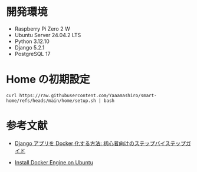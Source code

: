 # 開発環境

- Raspberry Pi Zero 2 W
- Ubuntu Server 24.04.2 LTS
- Python 3.12.10
- Django 5.2.1
- PostgreSQL 17

# Home の初期設定

```
curl https://raw.githubusercontent.com/Yaaamashiro/smart-home/refs/heads/main/home/setup.sh | bash
```

# 参考文献

- [Django アプリを Docker 化する方法: 初心者向けのステップバイステップガイド](https://www.docker.com/ja-jp/blog/how-to-dockerize-django-app/ "アプリを Docker 化する方法: 初心者向けのステップバイステップガイド | Docker")

- [Install Docker Engine on Ubuntu](https://docs.docker.com/engine/install/ubuntu/ "Ubuntu | Docker Docs")
